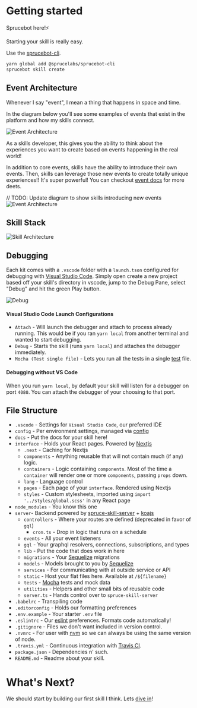 # Getting started

Sprucebot here!⚡️️️️️️️️️️️️

Starting your skill is really easy.

Use the [sprucebot-cli](https://github.com/sprucelabsai/sprucebot-cli).

```bash
yarn global add @sprucelabs/sprucebot-cli
sprucebot skill create
```

## Event Architecture

Whenever I say "event", I mean a thing that happens in space and time.

In the diagram below you'll see some examples of events that exist in the platform and how my skills connect.

![Event Architecture](../_images/Architecture.png?raw=true "Event Architecture")

As a skills developer, this gives you the ability to think about the experiences you want to create based on events happening in the real world!

In addition to core events, skills have the ability to introduce their own events. Then, skills can leverage those new events to create totally unique experiences!! It's super powerful! You can checkout [event docs](events.md) for more deets.

// TODO: Update diagram to show skills introducing new events
![Event Architecture](../_images/Architecture.png?raw=true "Event Architecture")

## Skill Stack

![Skill Architecture](../_images/skill-architecture.png?raw=true "Skill Architecture")

## Debugging

Each kit comes with a `.vscode` folder with a `launch.tson` configured for debugging with [Visual Studio Code](https://code.visualstudio.com). Simply open create a new project based off your skill's directory in vscode, jump to the Debug Pane, select "Debug" and hit the green Play button.

![Debug](../_images/debug.jpg?raw=true "Debug")

#### Visual Studio Code Launch Configurations

-   `Attach` - Will launch the debugger and attach to process already running. This would be if you ran `yarn local` from another terminal and wanted to start debugging.
-   `Debug` - Starts the skill (runs `yarn local`) and attaches the debugger immediately.
-   `Mocha (Test single file)` - Lets you run all the tests in a single [test](tests.md) file.

#### Debugging without VS Code

When you run `yarn local`, by default your skill will listen for a debugger on port `4080`. You can attach the debugger of your choosing to that port.

## File Structure

-   `.vscode` - Settings for `Visual Studio Code`, our preferred IDE
-   `config` - Per environment settings, managed via [config](https://github.com/lorenwest/node-config)
-   `docs` - Put the docs for your skill here!
-   `interface` - Holds your React pages. Powered by [Nextjs](https://github.com/zeit/next.ts/)
    -   `.next` - Caching for Nextjs
    -   `components` - Anything reusable that will not contain much (if any) logic.
    -   `containers` - Logic containing `components`. Most of the time a `container` will render one or more `components`, passing `props` down.
    -   `lang` - Language control
    -   `pages` - Each page of your `interface`. Rendered using Nextjs
    -   `styles` - Custom stylesheets, imported using `import '../styles/global.scss'` in any React page
-   `node_modules` - You know this one
-   `server`- Backend powered by [spruce-skill-server](https://github.com/sprucelabsai/spruce-skill-server) + [koajs](http://koajs.com)
    -   `controllers` - Where your routes are defined (deprecated in favor of `gql`)
        -   `cron.ts` - Drop in logic that runs on a schedule
    -   `events` - All your event listeners
    -   `gql` - Your graphql resolvers, connections, subscriptions, and types
    -   `lib` - Put the code that does work in here
    -   `migrations` - Your [Sequelize](http://docs.sequelizejs.com) migrations
    -   `models` - Models brought to you by [Sequelize](http://docs.sequelizejs.com)
    -   `services` - For communicating with at outside service or API
    -   `static` - Host your flat files here. Available at `/${filename}`
    -   `tests` - [Mocha](https://mochajs.org) tests and mock data
    -   `utilities` - Helpers and other small bits of reusable code
    -   `server.ts` - Hands control over to `spruce-skill-server`
-   `.babelrc` - Transpiling code
-   `.editorconfig` - Holds our formatting preferences
-   `.env.example` - Your starter `.env` file
-   `.eslintrc` - Our [eslint](https://eslint.org) preferences. Formats code automatically!
-   `.gitignore` - Files we don't want included in version control.
-   `.nvmrc` - For user with [nvm](https://github.com/creationix/nvm) so we can always be using the same version of node.
-   `.travis.yml` - Continuous integration with [Travis CI](https://travis-ci.org).
-   `package.json` - Dependencies n' such.
-   `README.md` - Readme about your skill.

# What's Next?

We should start by building our first skill I think. Lets [dive in](spruce-skill/first)!

